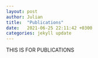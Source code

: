 ```yaml
---
layout: post
author: Julian
title:  "Publications"
date:   2021-06-25 22:11:42 +0300
categories: jekyll update
---
```

THIS IS FOR PUBLICATIONS